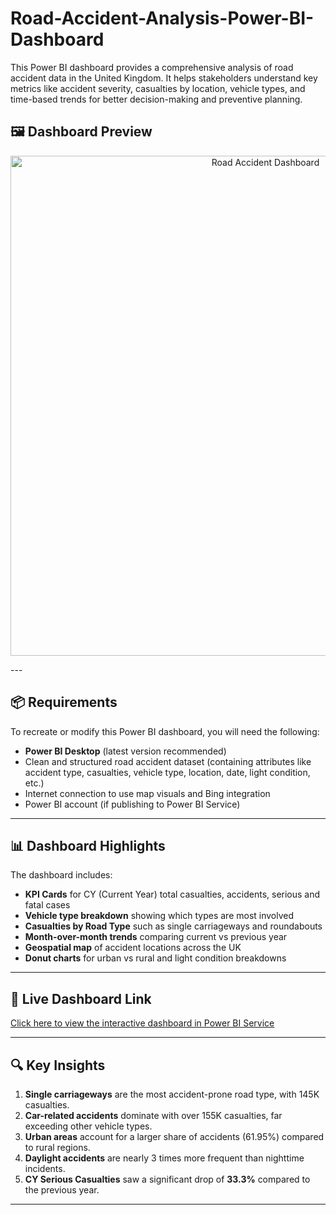 # Road-Accident-Analysis-Power-BI-Dashboard

This Power BI dashboard provides a comprehensive analysis of road accident data in the United Kingdom. It helps stakeholders understand key metrics like accident severity, casualties by location, vehicle types, and time-based trends for better decision-making and preventive planning.

## 🖼️ Dashboard Preview

<p align="center">
  <img src="./Road_accident.png" alt="Road Accident Dashboard" width="800">
</p>
---

## 📦 Requirements

To recreate or modify this Power BI dashboard, you will need the following:

- **Power BI Desktop** (latest version recommended)
- Clean and structured road accident dataset (containing attributes like accident type, casualties, vehicle type, location, date, light condition, etc.)
- Internet connection to use map visuals and Bing integration
- Power BI account (if publishing to Power BI Service)

---

## 📊 Dashboard Highlights

The dashboard includes:

- **KPI Cards** for CY (Current Year) total casualties, accidents, serious and fatal cases
- **Vehicle type breakdown** showing which types are most involved
- **Casualties by Road Type** such as single carriageways and roundabouts
- **Month-over-month trends** comparing current vs previous year
- **Geospatial map** of accident locations across the UK
- **Donut charts** for urban vs rural and light condition breakdowns

---

## 🔗 Live Dashboard Link

[Click here to view the interactive dashboard in Power BI Service](https://app.powerbi.com/groups/me/reports/1f3c8f8b-6c8c-40eb-b32e-ce60c7410140/3016825717e50b9585a0?experience=power-bi)

---

## 🔍 Key Insights

1. **Single carriageways** are the most accident-prone road type, with 145K casualties.
2. **Car-related accidents** dominate with over 155K casualties, far exceeding other vehicle types.
3. **Urban areas** account for a larger share of accidents (61.95%) compared to rural regions.
4. **Daylight accidents** are nearly 3 times more frequent than nighttime incidents.
5. **CY Serious Casualties** saw a significant drop of **33.3%** compared to the previous year.

---
